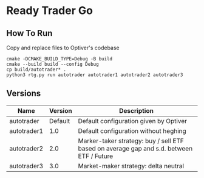 # Ready Trader Go

## How To Run

Copy and replace files to Optiver's codebase

```shell
cmake -DCMAKE_BUILD_TYPE=Debug -B build  
cmake --build build --config Debug     
cp build/autotrader* .  
python3 rtg.py run autotrader autotrader1 autotrader2 autotrader3  
```

## Versions
| Name          | Version       | Description     |
| ------------- | ------------- | --------        |
| autotrader          | Default         | Default configuration given by Optiver       |
| autotrader1           | 1.0        | Default configuration without heghing         |
| autotrader2           | 2.0         | Marker-taker strategy: buy / sell ETF based on average gap and s.d. between ETF / Future         |
| autotrader3          | 3.0         | Market-maker strategy: delta neutral         |


